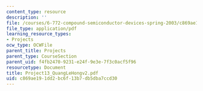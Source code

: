 ```yaml
---
content_type: resource
description: ''
file: /courses/6-772-compound-semiconductor-devices-spring-2003/c869ae191dd2bc6f13b7db5dba7ccd30_Project13_QuangLeHongv2.pdf
file_type: application/pdf
learning_resource_types:
- Projects
ocw_type: OCWFile
parent_title: Projects
parent_type: CourseSection
parent_uid: f4fb2470-9231-e24f-9e3e-7f3c0acf5f96
resourcetype: Document
title: Project13_QuangLeHongv2.pdf
uid: c869ae19-1dd2-bc6f-13b7-db5dba7ccd30
---
```

